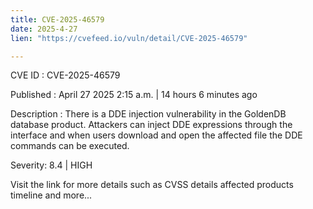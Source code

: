 ```yaml
---
title: CVE-2025-46579
date: 2025-4-27
lien: "https://cvefeed.io/vuln/detail/CVE-2025-46579"

---
```


CVE ID : CVE-2025-46579

Published :  April 27
2025
2:15 a.m. | 14 hours
6 minutes ago

Description : There is a DDE injection vulnerability in the GoldenDB database product. Attackers can inject DDE expressions through the interface
and when users download and open the affected file
the DDE commands can be executed.

Severity: 8.4 | HIGH

Visit the link for more details
such as CVSS details
affected products
timeline
and more...

